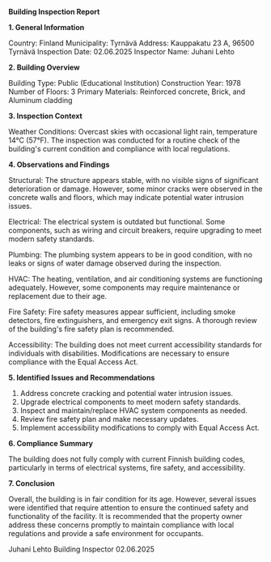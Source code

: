  **Building Inspection Report**

**1. General Information**

Country: Finland
Municipality: Tyrnävä
Address: Kauppakatu 23 A, 96500 Tyrnävä
Inspection Date: 02.06.2025
Inspector Name: Juhani Lehto

**2. Building Overview**

Building Type: Public (Educational Institution)
Construction Year: 1978
Number of Floors: 3
Primary Materials: Reinforced concrete, Brick, and Aluminum cladding

**3. Inspection Context**

Weather Conditions: Overcast skies with occasional light rain, temperature 14°C (57°F). The inspection was conducted for a routine check of the building's current condition and compliance with local regulations.

**4. Observations and Findings**

Structural: The structure appears stable, with no visible signs of significant deterioration or damage. However, some minor cracks were observed in the concrete walls and floors, which may indicate potential water intrusion issues.

Electrical: The electrical system is outdated but functional. Some components, such as wiring and circuit breakers, require upgrading to meet modern safety standards.

Plumbing: The plumbing system appears to be in good condition, with no leaks or signs of water damage observed during the inspection.

HVAC: The heating, ventilation, and air conditioning systems are functioning adequately. However, some components may require maintenance or replacement due to their age.

Fire Safety: Fire safety measures appear sufficient, including smoke detectors, fire extinguishers, and emergency exit signs. A thorough review of the building's fire safety plan is recommended.

Accessibility: The building does not meet current accessibility standards for individuals with disabilities. Modifications are necessary to ensure compliance with the Equal Access Act.

**5. Identified Issues and Recommendations**

1. Address concrete cracking and potential water intrusion issues.
2. Upgrade electrical components to meet modern safety standards.
3. Inspect and maintain/replace HVAC system components as needed.
4. Review fire safety plan and make necessary updates.
5. Implement accessibility modifications to comply with Equal Access Act.

**6. Compliance Summary**

The building does not fully comply with current Finnish building codes, particularly in terms of electrical systems, fire safety, and accessibility.

**7. Conclusion**

Overall, the building is in fair condition for its age. However, several issues were identified that require attention to ensure the continued safety and functionality of the facility. It is recommended that the property owner address these concerns promptly to maintain compliance with local regulations and provide a safe environment for occupants.

Juhani Lehto
Building Inspector
02.06.2025